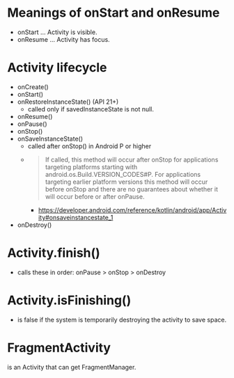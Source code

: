 # Meanings of onStart and onResume
* onStart ... Activity is visible.
* onResume ... Activity has focus. 

# Activity lifecycle
* onCreate()
* onStart()
* onRestoreInstanceState() (API 21+)
  * called only if savedInstanceState is not null.
* onResume()
* onPause()
* onStop()
* onSaveInstanceState()
  * called after onStop() in Android P or higher
  * > If called, this method will occur after onStop for applications targeting platforms starting with android.os.Build.VERSION_CODES#P. For applications targeting earlier platform versions this method will occur before onStop and there are no guarantees about whether it will occur before or after onPause.
    * https://developer.android.com/reference/kotlin/android/app/Activity#onsaveinstancestate_1
* onDestroy()

# Activity.finish()
  * calls these in order: onPause > onStop > onDestroy

# Activity.isFinishing()
  * is false if the system is temporarily destroying the activity to save space.

# FragmentActivity
is an Activity that can get FragmentManager.
